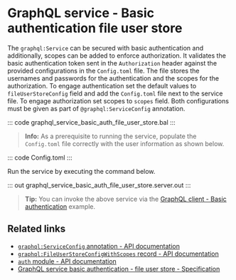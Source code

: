 # GraphQL service - Basic authentication file user store

The `graphql:Service` can be secured with basic authentication and additionally, scopes can be added to enforce authorization. It validates the basic authentication token sent in the `Authorization` header against the provided configurations in the `Config.toml` file. The file stores the usernames and passwords for the authentication and the scopes for the authorization. To engage authentication set the default values to `fileUserStoreConfig` field and add the `Config.toml` file next to the service file. To engage authorization set scopes to `scopes` field. Both configurations must be given as part of `@graphql:ServiceConfig` annotation.

::: code graphql_service_basic_auth_file_user_store.bal :::

>**Info:** As a prerequisite to running the service, populate the `Config.toml` file correctly with the user information as shown below.

::: code Config.toml :::

Run the service by executing the command below.

::: out graphql_service_basic_auth_file_user_store.server.out :::

>**Tip:** You can invoke the above service via the [GraphQL client - Basic authentication](/learn/by-example/graphql-client-security-basic-auth/) example.

## Related links
- [`graphql:ServiceConfig` annotation - API documentation](https://lib.ballerina.io/ballerina/graphql/latest/annotations#ServiceConfig)
- [`graphql:FileUserStoreConfigWithScopes` record - API documentation](https://lib.ballerina.io/ballerina/graphql/latest/records/FileUserStoreConfigWithScopes)
- [`auth` module - API documentation](https://lib.ballerina.io/ballerina/auth/latest/)
- [GraphQL service basic authentication - file user store - Specification](/spec/graphql/#11111-basic-authentication---file-user-store)
